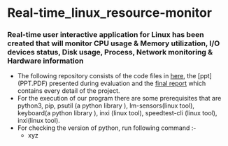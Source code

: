 # Real-time_linux_resource-monitor
### Real-time user interactive application for Linux has been created that will monitor CPU usage &amp; Memory utilization, I/O devices status, Disk usage, Process, Network monitoring &amp; Hardware information
* The following repository consists of the code files in [here](resource_monitor), the [ppt] (PPT.PDF) presented during evaluation and the [final report](Report.pdf) which contains every detail of the project.
* For the execution of our program there are some prerequisites that are python3, pip,
psutil (a python library ), lm-sensors(linux tool), keyboard(a python library ), inxi (linux
tool), speedtest-cli (linux tool), inxi(linux tool).
* For checking the version of python, run following command :- 
  - xyz

